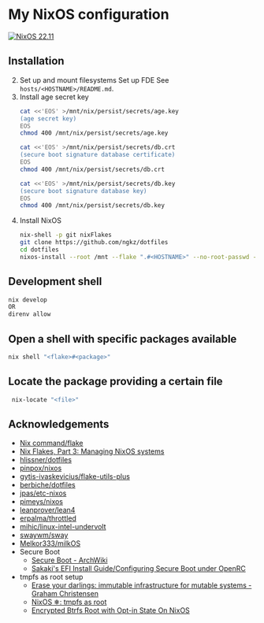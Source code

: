 # My NixOS configuration
[![NixOS 22.11](https://img.shields.io/badge/NixOS-v22.11-blue.svg?style=flat-square&logo=NixOS&logoColor=white)](https://nixos.org)

## Installation
2. Set up and mount filesystems
   Set up FDE
   See `hosts/<HOSTNAME>/README.md`.
3. Install age secret key
   ```sh
   cat <<'EOS' >/mnt/nix/persist/secrets/age.key
   (age secret key)
   EOS
   chmod 400 /mnt/nix/persist/secrets/age.key

   cat <<'EOS' >/mnt/nix/persist/secrets/db.crt
   (secure boot signature database certificate)
   EOS
   chmod 400 /mnt/nix/persist/secrets/db.crt

   cat <<'EOS' >/mnt/nix/persist/secrets/db.key
   (secure boot signature database key)
   EOS
   chmod 400 /mnt/nix/persist/secrets/db.key
   ```
3. Install NixOS
   ```sh
   nix-shell -p git nixFlakes
   git clone https://github.com/ngkz/dotfiles
   cd dotfiles
   nixos-install --root /mnt --flake ".#<HOSTNAME>" --no-root-passwd --impure
   ```

## Development shell
```sh
nix develop
OR
direnv allow
```

## Open a shell with specific packages available
```sh
nix shell "<flake>#<package>"
```

## Locate the package providing a certain file
```sh
 nix-locate "<file>"
 ```

## Acknowledgements
- [Nix command/flake](https://nixos.wiki/wiki/Nix_command/flake)
- [Nix Flakes, Part 3: Managing NixOS systems](https://www.tweag.io/blog/2020-07-31-nixos-flakes/)
- [hlissner/dotfiles](https://github.com/hlissner/dotfiles)
- [pinpox/nixos](https://github.com/pinpox/nixos)
- [gytis-ivaskevicius/flake-utils-plus](https://github.com/gytis-ivaskevicius/flake-utils-plus)
- [berbiche/dotfiles](https://github.com/berbiche/dotfiles)
- [jpas/etc-nixos](https://github.com/jpas/etc-nixos)
- [pimeys/nixos](https://github.com/pimeys/nixos/commit/9c4306ceac36b7f69fd2ea5e2345200d7336be20)
- [leanprover/lean4](https://github.com/leanprover/lean4/blob/master/nix/packages.nix)
- [erpalma/throttled](https://github.com/erpalma/throttled)
- [mihic/linux-intel-undervolt](https://github.com/mihic/linux-intel-undervolt)
- [swaywm/sway](https://github.com/swaywm/sway)
- [Melkor333/milkOS](https://github.com/Melkor333/milkOS)
- Secure Boot
    - [Secure Boot - ArchWiki](https://wiki.archlinux.org/title/Unified_Extensible_Firmware_Interface/Secure_Boot#Using_your_own_keys)
    - [Sakaki's EFI Install Guide/Configuring Secure Boot under OpenRC](https://wiki.gentoo.org/wiki/User:Sakaki/Sakaki%27s_EFI_Install_Guide/Configuring_Secure_Boot_under_OpenRC)
- tmpfs as root setup
   - [Erase your darlings: immutable infrastructure for mutable systems - Graham Christensen](https://grahamc.com/blog/erase-your-darlings)
   - [NixOS ❄: tmpfs as root](https://elis.nu/blog/2020/05/nixos-tmpfs-as-root/)
   - [Encrypted Btrfs Root with Opt-in State On NixOS](https://mt-caret.github.io/blog/posts/2020-06-29-optin-state.html)
